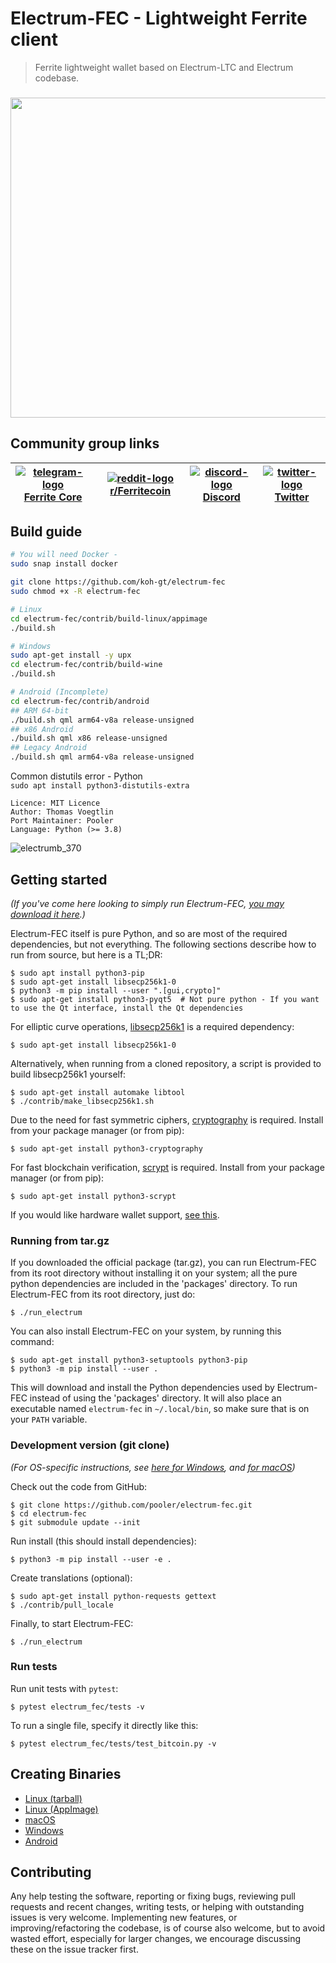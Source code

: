 # Electrum-FEC - Lightweight Ferrite client

> Ferrite lightweight wallet based on Electrum-LTC and Electrum codebase.<br>

### <a href="https://github.com/koh-gt/electrum-fec/releases/tag/v1.0.0" target="_blank"><img width=512 src="https://github.com/koh-gt/ferrite-core/assets/101822992/e0a14905-5779-437b-b936-30fa7361342c" /></a>

## Community group links
| [![telegram-logo](https://raw.githubusercontent.com/gauravghongde/social-icons/9d939e1c5b7ea4a24ac39c3e4631970c0aa1b920/SVG/Color/Telegram.svg)](https://t.me/ferrite_core) [Ferrite Core ](https://t.me/ferrite_core) | [![reddit-logo](https://raw.githubusercontent.com/gauravghongde/social-icons/9d939e1c5b7ea4a24ac39c3e4631970c0aa1b920/SVG/Color/Reddit.svg)](https://www.reddit.com/r/Ferritecoin) [r/Ferritecoin](https://www.reddit.com/r/Ferritecoin) | [![discord-logo](https://raw.githubusercontent.com/gauravghongde/social-icons/9d939e1c5b7ea4a24ac39c3e4631970c0aa1b920/SVG/Color/Discord.svg)](https://discord.gg/qKgF5xhS5p) [Discord](https://discord.gg/qKgF5xhS5p) | [![twitter-logo](https://raw.githubusercontent.com/gauravghongde/social-icons/9d939e1c5b7ea4a24ac39c3e4631970c0aa1b920/SVG/Color/Twitter.svg)](https://twitter.com/ferritecoin) [Twitter](https://twitter.com/ferritecoin) |
|--|--|--|--|

## Build guide
``` bash
# You will need Docker -
sudo snap install docker

git clone https://github.com/koh-gt/electrum-fec
sudo chmod +x -R electrum-fec

# Linux
cd electrum-fec/contrib/build-linux/appimage
./build.sh

# Windows
sudo apt-get install -y upx
cd electrum-fec/contrib/build-wine
./build.sh

# Android (Incomplete)
cd electrum-fec/contrib/android
## ARM 64-bit
./build.sh qml arm64-v8a release-unsigned
## x86 Android
./build.sh qml x86 release-unsigned
## Legacy Android
./build.sh qml arm64-v8a release-unsigned

```

Common distutils error - Python  
`sudo apt install python3-distutils-extra`

```
Licence: MIT Licence
Author: Thomas Voegtlin
Port Maintainer: Pooler
Language: Python (>= 3.8)
```

![electrumb_370](https://github.com/koh-gt/electrum-fec/assets/101822992/9b595953-41ce-46ae-b763-7e98f5c8c846)


## Getting started

_(If you've come here looking to simply run Electrum-FEC,
[you may download it here](https://electrum-fec.org/#download).)_

Electrum-FEC itself is pure Python, and so are most of the required dependencies,
but not everything. The following sections describe how to run from source, but here
is a TL;DR:

```
$ sudo apt install python3-pip
$ sudo apt-get install libsecp256k1-0
$ python3 -m pip install --user ".[gui,crypto]"
$ sudo apt-get install python3-pyqt5  # Not pure python - If you want to use the Qt interface, install the Qt dependencies
```

For elliptic curve operations,
[libsecp256k1](https://github.com/bitcoin-core/secp256k1)
is a required dependency:
```
$ sudo apt-get install libsecp256k1-0
```

Alternatively, when running from a cloned repository, a script is provided to build
libsecp256k1 yourself:
```
$ sudo apt-get install automake libtool
$ ./contrib/make_libsecp256k1.sh
```

Due to the need for fast symmetric ciphers,
[cryptography](https://github.com/pyca/cryptography) is required.
Install from your package manager (or from pip):
```
$ sudo apt-get install python3-cryptography
```

For fast blockchain verification,
[scrypt](https://github.com/holgern/py-scrypt) is required.
Install from your package manager (or from pip):
```
$ sudo apt-get install python3-scrypt
```

If you would like hardware wallet support,
[see this](https://github.com/spesmilo/electrum-docs/blob/master/hardware-linux.rst).


### Running from tar.gz

If you downloaded the official package (tar.gz), you can run
Electrum-FEC from its root directory without installing it on your
system; all the pure python dependencies are included in the 'packages'
directory. To run Electrum-FEC from its root directory, just do:
```
$ ./run_electrum
```

You can also install Electrum-FEC on your system, by running this command:
```
$ sudo apt-get install python3-setuptools python3-pip
$ python3 -m pip install --user .
```

This will download and install the Python dependencies used by
Electrum-FEC instead of using the 'packages' directory.
It will also place an executable named `electrum-fec` in `~/.local/bin`,
so make sure that is on your `PATH` variable.


### Development version (git clone)

_(For OS-specific instructions, see [here for Windows](contrib/build-wine/README_windows.md),
and [for macOS](contrib/osx/README_macos.md))_

Check out the code from GitHub:
```
$ git clone https://github.com/pooler/electrum-fec.git
$ cd electrum-fec
$ git submodule update --init
```

Run install (this should install dependencies):
```
$ python3 -m pip install --user -e .
```

Create translations (optional):
```
$ sudo apt-get install python-requests gettext
$ ./contrib/pull_locale
```

Finally, to start Electrum-FEC:
```
$ ./run_electrum
```

### Run tests

Run unit tests with `pytest`:
```
$ pytest electrum_fec/tests -v
```

To run a single file, specify it directly like this:
```
$ pytest electrum_fec/tests/test_bitcoin.py -v
```

## Creating Binaries

- [Linux (tarball)](contrib/build-linux/sdist/README.md)
- [Linux (AppImage)](contrib/build-linux/appimage/README.md)
- [macOS](contrib/osx/README.md)
- [Windows](contrib/build-wine/README.md)
- [Android](contrib/android/Readme.md)


## Contributing

Any help testing the software, reporting or fixing bugs, reviewing pull requests
and recent changes, writing tests, or helping with outstanding issues is very welcome.
Implementing new features, or improving/refactoring the codebase, is of course
also welcome, but to avoid wasted effort, especially for larger changes,
we encourage discussing these on the issue tracker first.
